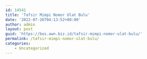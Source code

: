 ```yaml
---
id: 14541
title: 'Tafsir Mimpi Nomor Ulat Bulu'
date: '2022-07-26T04:13:52+00:00'
author: admin
layout: post
guid: 'https://bos.awn.biz.id/tafsir-mimpi-nomor-ulat-bulu/'
permalink: /tafsir-mimpi-nomor-ulat-bulu/
categories:
    - Uncategorized
---
```


